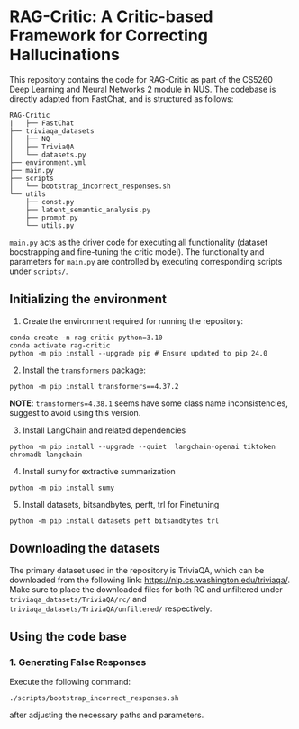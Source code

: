 # RAG-Critic: A Critic-based Framework for Correcting Hallucinations

This repository contains the code for RAG-Critic as part of the CS5260 Deep Learning and Neural Networks 2 module in NUS. The codebase is directly adapted from FastChat, and is structured as follows:

```
RAG-Critic
|   ├── FastChat
├── triviaqa_datasets
│   ├── NQ
│   ├── TriviaQA
│   └── datasets.py
├── environment.yml
├── main.py
├── scripts
│   └── bootstrap_incorrect_responses.sh
└── utils
    ├── const.py
    ├── latent_semantic_analysis.py
    ├── prompt.py
    └── utils.py
```

`main.py` acts as the driver code for executing all functionality (dataset boostrapping and fine-tuning the critic model). The functionality and parameters for `main.py` are controlled by executing corresponding scripts under `scripts/`.

## Initializing the environment

1. Create the environment required for running the repository:

```
conda create -n rag-critic python=3.10
conda activate rag-critic
python -m pip install --upgrade pip # Ensure updated to pip 24.0
```

2. Install the `transformers` package:

```
python -m pip install transformers==4.37.2
```

**NOTE**: `transformers=4.38.1` seems have some class name inconsistencies, suggest to avoid using this version.

<!-- 3. Install the FastChat dependencies:

```
cd FastChat
python -m pip install -e ".[model_worker,webui]"
``` -->

3. Install LangChain and related dependencies

```
python -m pip install --upgrade --quiet  langchain-openai tiktoken chromadb langchain
```

4. Install sumy for extractive summarization

```
python -m pip install sumy
```

5. Install datasets, bitsandbytes, perft, trl for Finetuning

```
python -m pip install datasets peft bitsandbytes trl
```

## Downloading the datasets

The primary dataset used in the repository is TriviaQA, which can be downloaded from the following link: https://nlp.cs.washington.edu/triviaqa/. Make sure to place the downloaded files for both RC and unfiltered under `triviaqa_datasets/TriviaQA/rc/` and `triviaqa_datasets/TriviaQA/unfiltered/` respectively.

## Using the code base

### 1. Generating False Responses

Execute the following command:

```
./scripts/bootstrap_incorrect_responses.sh
```

after adjusting the necessary paths and parameters.
